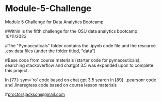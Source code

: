 # Module-5-Challenge
Module 5 Challenge for Data Analytics Bootcamp

#Within is the fifth challenge for the OSU data analytics bootcamp 10/11/2023

#The "Pymaceuticals" folder contains the .ipynb code file and the resource .csv data files (under the folder titled, "data")

#Base code from course materials (starter code for pymaceuticals), searching stackoverflow and chatgpt 3.5 was expanded upon to complete this project.

In [77]: sym='ro' code based on chat gpt 3.5 search
In [89]: .pearsonr code and .lineregress code based on course lesson materials

#proctorsjackson@gmail.com
